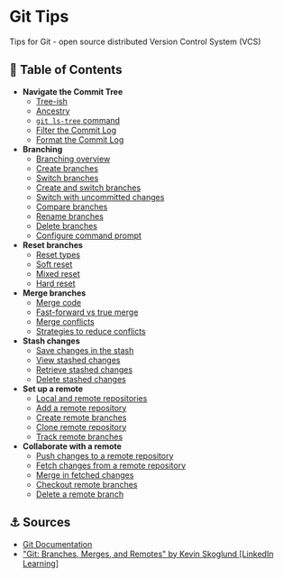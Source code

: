 # Git Tips

Tips for Git - open source distributed Version Control System (VCS)

## 🌳 Table of Contents

* **Navigate the Commit Tree**
  * [Tree-ish](commit-tree/TREE-ISH.md)
  * [Ancestry](commit-tree/ANCESTRY.md)
  * [`git ls-tree` command](commit-tree/LS-TREE.md)
  * [Filter the Commit Log](commit-tree/FILTER-COMMIT-LOG.md)
  * [Format the Commit Log](commit-tree/FORMAT-COMMIT-LOG.md)
* **Branching**
  * [Branching overview](branching/BRANCHING-OVERVIEW.md)
  * [Create branches](branching/CREATE-BRANCHES.md)
  * [Switch branches](branching/SWITCH-BRANCHES.md)
  * [Create and switch branches](branching/CREATE-AND-SWITCH-BRANCHES.md)
  * [Switch with uncommitted changes](branching/SWITCH-WITH-UNCOMMITTED-CHANGES.md)
  * [Compare branches](branching/COMPARE-BRANCHES.md)
  * [Rename branches](branching/RENAME-BRANCHES.md)
  * [Delete branches](branching/DELETE-BRANCHES.md)
  * [Configure command prompt](branching/CONFIGURE-COMMAND-PROMPT.md)
* **Reset branches**
  * [Reset types](reset-branches/RESET-TYPES.md)
  * [Soft reset](reset-branches/SOFT-RESET.md)
  * [Mixed reset](reset-branches/MIXED-RESET.md)
  * [Hard reset](reset-branches/HARD-RESET.md)
* **Merge branches**
  * [Merge code](merge-branches/MERGE-CODE.md)
  * [Fast-forward vs true merge](merge-branches/FAST-FORWARD-VS-TRUE-MERGE.md)
  * [Merge conflicts](merge-branches/MERGE-CONFLICTS.md)
  * [Strategies to reduce conflicts](merge-branches/STRATEGIES-TO-REDUCE-CONFLICTS.md)
* **Stash changes**
  * [Save changes in the stash](stash-changes/SAVE-CHANGES-IN-THE-STASH.md)
  * [View stashed changes](stash-changes/VIEW-STASHED-CHANGES.md)
  * [Retrieve stashed changes](stash-changes/RETRIEVE-STASHED-CHANGES.md)
  * [Delete stashed changes](stash-changes/DELETE-STASHED-CHANGES.md)
* **Set up a remote**
  * [Local and remote repositories](setup-remote/LOCAL-AND-REMOTE-REPOSITORIES.md)
  * [Add a remote repository](setup-remote/ADD-REMOTE-REPOSITORY.md)
  * [Create remote branches](setup-remote/CREATE-REMOTE-BRANCHES.md)
  * [Clone remote repository](setup-remote/CLONE-REMOTE-REPOSITORY.md)
  * [Track remote branches](setup-remote/TRACK-REMOTE-BRANCHES.md)
* **Collaborate with a remote**
  * [Push changes to a remote repository](collaborate/PUSH-CHANGES-TO-REMOTE-REPO.md)
  * [Fetch changes from a remote repository](collaborate/FETCH-CHANGES-FROM-REMOTE-REPO.md)
  * [Merge in fetched changes](collaborate/MERGE-IN-FETCHED-CHANGES.md)
  * [Checkout remote branches](collaborate/CHECKOUT-REMOTE-BRANCHES.md)
  * [Delete a remote branch](collaborate/DELETE-REMOTE-BRANCH.md)

## ⚓ Sources

- [Git Documentation](https://git-scm.com/docs)
- ["Git: Branches, Merges, and Remotes" by Kevin Skoglund \[LinkedIn Learning\]](https://www.linkedin.com/learning/git-branches-merges-and-remotes)
